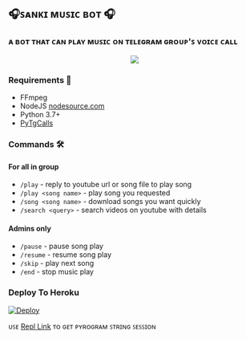 <h2 align="centre">🎧ꜱᴀɴᴋɪ ᴍᴜꜱɪᴄ ʙᴏᴛ 🎧</h2>

### ᴀ ʙᴏᴛ ᴛʜᴀᴛ ᴄᴀɴ ᴘʟᴀʏ ᴍᴜꜱɪᴄ ᴏɴ ᴛᴇʟᴇɢʀᴀᴍ ɢʀᴏᴜᴘ'ꜱ ᴠᴏɪᴄᴇ ᴄᴀʟʟ

<p align="center">
  <img src="https://telegra.ph/file/bface56c03fca8b80c869.png">
</p>

<h3>Requirements 📝</h3>

- FFmpeg
- NodeJS [nodesource.com](https://nodesource.com/)
- Python 3.7+
- [PyTgCalls](https://github.com/pytgcalls/pytgcalls)

### Commands 🛠
#### For all in group
- `/play` - reply to youtube url or song file to play song
- `/play <song name>` - play song you requested
- `/song <song name>` - download songs you want quickly
- `/search <query>` - search videos on youtube with details

#### Admins only
- `/pause` - pause song play
- `/resume` - resume song play
- `/skip` - play next song
- `/end` - stop music play

### Deploy To Heroku</h4>

[![Deploy](https://www.herokucdn.com/deploy/button.svg)](https://heroku.com/deploy?template=https://github.com/Hexor752/SankiiPublicBot)

ᴜꜱᴇ [Repl Link](https://replit.com/@pawanjatt/evilmusicbot) ᴛᴏ ɢᴇᴛ ᴘʏʀᴏɢʀᴀᴍ ꜱᴛʀɪɴɢ ꜱᴇꜱꜱɪᴏɴ
